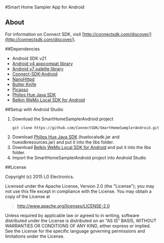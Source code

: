 #Smart Home Sampler App for Android

## About
For information on Connect SDK, visit [http://connectsdk.com/discover/](http://connectsdk.com/discover/).

##Dependencies
- Android SDK v21
- [Android v4 appcompat library](http://developer.android.com/tools/support-library/features.html#v4-appcompat)
- [Android v7 palette library](http://developer.android.com/tools/support-library/features.html#v7-palette)
- [Connect-SDK-Android](https://github.com/ConnectSDK/Connect-SDK-Android)
- [NanoHttpd](https://github.com/NanoHttpd/nanohttpd)
- [Butter Knife](http://jakewharton.github.io/butterknife/)
- [Picasso](http://square.github.io/picasso/)
- [Philips Hue Java SDK](http://www.developers.meethue.com/documentation/java-multi-platform-and-android-sdk)
- [Belkin WeMo Local SDK for Android](http://developers.belkin.com/wemo/sdk)

##Setup with Android Studio
1. Download the SmartHomeSamplerAndroid project
    ```
    git clone https://github.com/ConnectSDK/SmartHomeSamplerAndroid.git
    ```
2. Download [Philips Hue Java SDK](http://www.developers.meethue.com/documentation/java-multi-platform-and-android-sdk) (huelocalsdk.jar and huesdkresources.jar) and put it into the libs folder.
3. Download [Belkin WeMo Local SDK for Android](http://developers.belkin.com/wemo/sdk) and put it into the libs folder.
4. Import the SmartHomeSamplerAndroid project into Android Studio


##License

Copyright (c) 2015 LG Electronics.

Licensed under the Apache License, Version 2.0 (the "License");
you may not use this file except in compliance with the License.
You may obtain a copy of the License at

> http://www.apache.org/licenses/LICENSE-2.0

Unless required by applicable law or agreed to in writing, software
distributed under the License is distributed on an "AS IS" BASIS,
WITHOUT WARRANTIES OR CONDITIONS OF ANY KIND, either express or implied.
See the License for the specific language governing permissions and
limitations under the License.